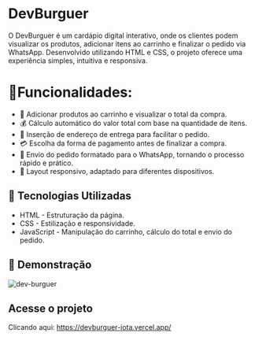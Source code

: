 # DevBurguer
O DevBurguer é um cardápio digital interativo, onde os clientes podem visualizar os produtos, adicionar itens ao carrinho e finalizar o pedido via WhatsApp. 
Desenvolvido utilizando HTML e CSS, o projeto oferece uma experiência simples, intuitiva e responsiva.
# 🎯Funcionalidades:
- 🛒 Adicionar produtos ao carrinho e visualizar o total da compra.
- 💰 Cálculo automático do valor total com base na quantidade de itens.
- 📍 Inserção de endereço de entrega para facilitar o pedido.
- 💳 Escolha da forma de pagamento antes de finalizar a compra.
- 📲 Envio do pedido formatado para o WhatsApp, tornando o processo rápido e prático.
- 📱 Layout responsivo, adaptado para diferentes dispositivos.

## 🚀 Tecnologias Utilizadas
- HTML - Estruturação da página.
- CSS - Estilização e responsividade.
- JavaScript - Manipulação do carrinho, cálculo do total e envio do pedido.

## 📸 Demonstração
![dev-burguer](https://github.com/user-attachments/assets/08e2b0da-c18f-4b07-b317-624653f70446)

## Acesse o projeto
Clicando aqui: https://devburguer-iota.vercel.app/
